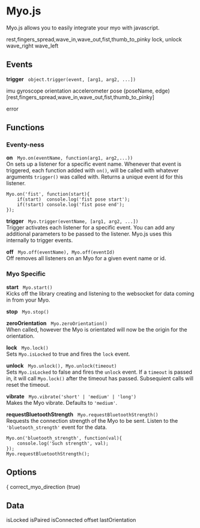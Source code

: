 # Myo.js

Myo.js allows you to easily integrate your myo with javascript.




rest,fingers_spread,wave_in,wave_out,fist,thumb_to_pinky
lock, unlock
wave_right
wave_left


## Events

**trigger** &nbsp; `object.trigger(event, [arg1, arg2, ...])` <br>



imu
gyroscope
orientation
accelerometer
pose (poseName, edge)
[rest,fingers_spread,wave_in,wave_out,fist,thumb_to_pinky]

error


## Functions

### Eventy-ness

**on** &nbsp; `Myo.on(eventName, function(arg1, arg2,...))` <br>
On sets up a listener for a specific event name. Whenever that event is triggered, each function added with `on()`, will be called with whatever arguments `trigger()` was called with. Returns a unique event id for this listener.

	Myo.on('fist', function(start){
		if(start)  console.log('fist pose start');
		if(!start) console.log('fist pose end');
	});

**trigger** &nbsp; `Myo.trigger(eventName, [arg1, arg2, ...])` <br>
Trigger activates each listener for a specific event. You can add any additional parameters to be passed to the listener. Myo.js uses this internally to trigger events.

**off** &nbsp; `Myo.off(eventName), Myo.off(eventId)` <br>
Off removes all listeners on an Myo for a given event name or id.


### Myo Specific

**start** &nbsp; `Myo.start()` <br>
Kicks off the library creating and listening to the websocket for data coming in from your Myo.

**stop** &nbsp; `Myo.stop()` <br>


**zeroOrientation** &nbsp; `Myo.zeroOrientation()` <br>
When called, however the Myo is orientated will now be the origin for the orientation.

**lock** &nbsp; `Myo.lock()` <br>
Sets `Myo.isLocked` to true and fires the `lock` event.

**unlock** &nbsp; `Myo.unlock(), Myo.unlock(timeout)` <br>
Sets `Myo.isLocked` to false and fires the `unlock` event. If a `timeout` is passed in, it will call `Myo.lock()` after the timeout has passed. Subsequient calls will reset the timeout.

**vibrate** &nbsp; `Myo.vibrate('short' | 'medium' | 'long')` <br>
Makes the Myo vibrate. Defaults to `'medium'`.

**requestBluetoothStrength** &nbsp; `Myo.requestBluetoothStrength()` <br>
Requests the connection strength of the Myo to be sent. Listen to the `'bluetooth_strength'` event for the data.

	Myo.on('bluetooth_strength', function(val){
		console.log('Such strength', val);
	});
	Myo.requestBluetoothStrength();




## Options
{
	correct_myo_direction (true)



## Data
isLocked
isPaired
isConnected
offset
lastOrientation

